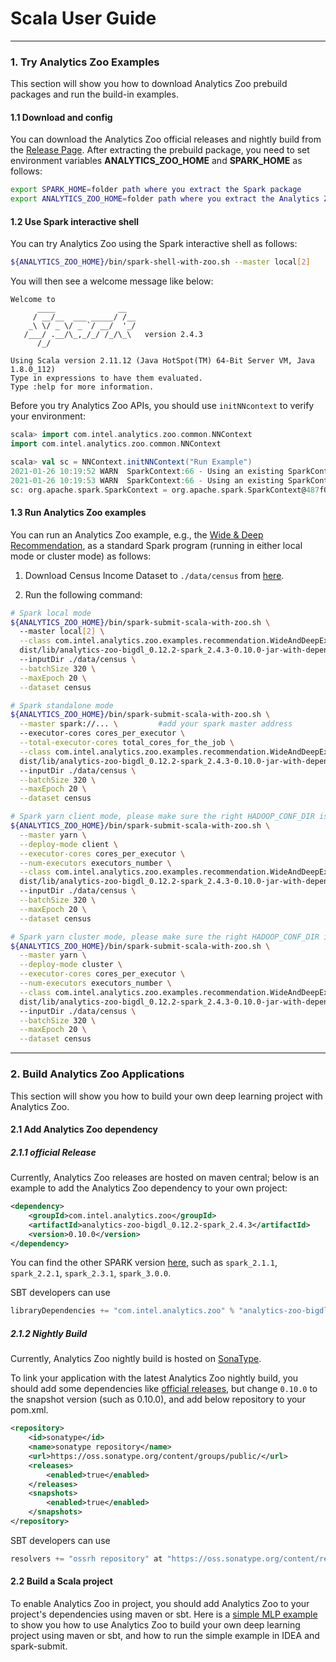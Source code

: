 # Scala User Guide

---

### **1. Try Analytics Zoo Examples**
This section will show you how to download Analytics Zoo prebuild packages and run the build-in examples.

#### **1.1 Download and config** 
You can download the Analytics Zoo official releases and nightly build from the [Release Page](../release.md). After extracting the prebuild package, you need to set environment variables **ANALYTICS_ZOO_HOME** and **SPARK_HOME** as follows:

```bash
export SPARK_HOME=folder path where you extract the Spark package
export ANALYTICS_ZOO_HOME=folder path where you extract the Analytics Zoo package
```

#### **1.2 Use Spark interactive shell**
You can  try Analytics Zoo using the Spark interactive shell as follows:

```bash
${ANALYTICS_ZOO_HOME}/bin/spark-shell-with-zoo.sh --master local[2]
```

You will then see a welcome message like below:

```
Welcome to
      ____              __
     / __/__  ___ _____/ /__
    _\ \/ _ \/ _ `/ __/  '_/
   /___/ .__/\_,_/_/ /_/\_\   version 2.4.3
      /_/
         
Using Scala version 2.11.12 (Java HotSpot(TM) 64-Bit Server VM, Java 1.8.0_112)
Type in expressions to have them evaluated.
Type :help for more information.
```

Before you try Analytics Zoo APIs, you should use `initNNcontext` to verify your environment:

```scala
scala> import com.intel.analytics.zoo.common.NNContext
import com.intel.analytics.zoo.common.NNContext

scala> val sc = NNContext.initNNContext("Run Example")
2021-01-26 10:19:52 WARN  SparkContext:66 - Using an existing SparkContext; some configuration may not take effect.
2021-01-26 10:19:53 WARN  SparkContext:66 - Using an existing SparkContext; some configuration may not take effect.
sc: org.apache.spark.SparkContext = org.apache.spark.SparkContext@487f025
```

#### **1.3 Run Analytics Zoo examples**

You can run an Analytics Zoo example, e.g., the [Wide & Deep Recommendation](https://github.com/intel-analytics/analytics-zoo/tree/master/zoo/src/main/scala/com/intel/analytics/zoo/examples/recommendation), as a standard Spark program (running in either local mode or cluster mode) as follows:

1. Download Census Income Dataset to `./data/census` from [here](https://archive.ics.uci.edu/ml/datasets/Census+Income).

2. Run the following command:
```bash
# Spark local mode
${ANALYTICS_ZOO_HOME}/bin/spark-submit-scala-with-zoo.sh \ 
  --master local[2] \
  --class com.intel.analytics.zoo.examples.recommendation.WideAndDeepExample \
  dist/lib/analytics-zoo-bigdl_0.12.2-spark_2.4.3-0.10.0-jar-with-dependencies.jar \   #change to your jar file if your download is not spark_2.4.3-0.10.0
  --inputDir ./data/census \
  --batchSize 320 \
  --maxEpoch 20 \
  --dataset census

# Spark standalone mode
${ANALYTICS_ZOO_HOME}/bin/spark-submit-scala-with-zoo.sh \
  --master spark://... \         #add your spark master address
  --executor-cores cores_per_executor \
  --total-executor-cores total_cores_for_the_job \
  --class com.intel.analytics.zoo.examples.recommendation.WideAndDeepExample \
  dist/lib/analytics-zoo-bigdl_0.12.2-spark_2.4.3-0.10.0-jar-with-dependencies.jar \   #change to your jar file if your download is not spark_2.4.3-0.10.0
  --inputDir ./data/census \
  --batchSize 320 \
  --maxEpoch 20 \
  --dataset census

# Spark yarn client mode, please make sure the right HADOOP_CONF_DIR is set
${ANALYTICS_ZOO_HOME}/bin/spark-submit-scala-with-zoo.sh \
  --master yarn \
  --deploy-mode client \
  --executor-cores cores_per_executor \
  --num-executors executors_number \
  --class com.intel.analytics.zoo.examples.recommendation.WideAndDeepExample \
  dist/lib/analytics-zoo-bigdl_0.12.2-spark_2.4.3-0.10.0-jar-with-dependencies.jar \   #change to your jar file if your download is not spark_2.4.3-0.10.0
  --inputDir ./data/census \
  --batchSize 320 \
  --maxEpoch 20 \
  --dataset census

# Spark yarn cluster mode, please make sure the right HADOOP_CONF_DIR is set
${ANALYTICS_ZOO_HOME}/bin/spark-submit-scala-with-zoo.sh \
  --master yarn \
  --deploy-mode cluster \
  --executor-cores cores_per_executor \
  --num-executors executors_number \
  --class com.intel.analytics.zoo.examples.recommendation.WideAndDeepExample \
  dist/lib/analytics-zoo-bigdl_0.12.2-spark_2.4.3-0.10.0-jar-with-dependencies.jar \   #change to your jar file if your download is not spark_2.4.3-0.10.0
  --inputDir ./data/census \
  --batchSize 320 \
  --maxEpoch 20 \
  --dataset census
```

--- 

### **2. Build Analytics Zoo Applications**

This section will show you how to build your own deep learning project with Analytics Zoo. 

#### **2.1 Add Analytics Zoo dependency**
##### **2.1.1 official Release** 
Currently, Analytics Zoo releases are hosted on maven central; below is an example to add the Analytics Zoo dependency to your own project:


```xml
<dependency>
    <groupId>com.intel.analytics.zoo</groupId>
    <artifactId>analytics-zoo-bigdl_0.12.2-spark_2.4.3</artifactId>
    <version>0.10.0</version>
</dependency>
```

You can find the other SPARK version [here](https://search.maven.org/search?q=analytics-zoo-bigdl), such as `spark_2.1.1`, `spark_2.2.1`, `spark_2.3.1`, `spark_3.0.0`.   


SBT developers can use
```sbt
libraryDependencies += "com.intel.analytics.zoo" % "analytics-zoo-bigdl_0.12.2-spark_2.4.3" % "0.10.0"
```

##### **2.1.2 Nightly Build**

Currently, Analytics Zoo nightly build is hosted on [SonaType](https://oss.sonatype.org/content/groups/public/com/intel/analytics/zoo/).

To link your application with the latest Analytics Zoo nightly build, you should add some dependencies like [official releases](#11-official-release), but change `0.10.0` to the snapshot version (such as 0.10.0), and add below repository to your pom.xml.


```xml
<repository>
    <id>sonatype</id>
    <name>sonatype repository</name>
    <url>https://oss.sonatype.org/content/groups/public/</url>
    <releases>
        <enabled>true</enabled>
    </releases>
    <snapshots>
        <enabled>true</enabled>
    </snapshots>
</repository>
```

SBT developers can use
```sbt
resolvers += "ossrh repository" at "https://oss.sonatype.org/content/repositories/snapshots/"
```


#### **2.2 Build a Scala project**
To enable Analytics Zoo in project, you should add Analytics Zoo to your project's dependencies using maven or sbt. Here is a [simple MLP example](https://github.com/intel-analytics/zoo-tutorials/tree/master/scala/SimpleMlp) to show you how to use Analytics Zoo to build your own deep learning project using maven or sbt, and how to run the simple example in IDEA and spark-submit.

